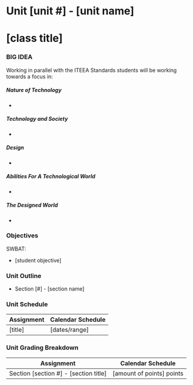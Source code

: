 # Unit [unit #] - [unit name]

# [class title]

### BIG IDEA
Working in parallel with the ITEEA Standards students will be working towards a focus in:

##### Nature of Technology
-

##### Technology and Society
-

##### Design
-

##### Abilities For A Technological World
-

##### The Designed World
-

### Objectives

SWBAT:

- [student objective]

### Unit Outline

- Section [#] - [section name]

### Unit Schedule

| Assignment  | Calendar Schedule |
| ------------- | ------------- |
| [title]  | [dates/range]   |

### Unit Grading Breakdown

| Assignment  | Calendar Schedule |
| ------------- | ------------- |
| Section [section #] - [section title]  | [amount of points] points   |

